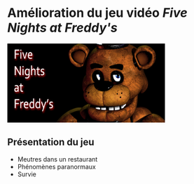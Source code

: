 # Amélioration du jeu vidéo ***Five Nights at Freddy's***
<img src="FNAF.jpg" width="360" height="180">

## Présentation du jeu
- Meutres dans un restaurant
- Phénomènes paranormaux 
- Survie
